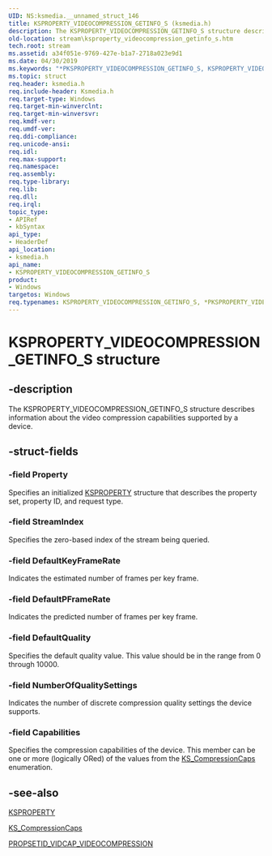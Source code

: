 ```yaml
---
UID: NS:ksmedia.__unnamed_struct_146
title: KSPROPERTY_VIDEOCOMPRESSION_GETINFO_S (ksmedia.h)
description: The KSPROPERTY_VIDEOCOMPRESSION_GETINFO_S structure describes information about the video compression capabilities supported by a device.
old-location: stream\ksproperty_videocompression_getinfo_s.htm
tech.root: stream
ms.assetid: a34f051e-9769-427e-b1a7-2718a023e9d1
ms.date: 04/30/2019
ms.keywords: "*PKSPROPERTY_VIDEOCOMPRESSION_GETINFO_S, KSPROPERTY_VIDEOCOMPRESSION_GETINFO_S, KSPROPERTY_VIDEOCOMPRESSION_GETINFO_S structure [Streaming Media Devices], PKSPROPERTY_VIDEOCOMPRESSION_GETINFO_S, PKSPROPERTY_VIDEOCOMPRESSION_GETINFO_S structure pointer [Streaming Media Devices], ksmedia/KSPROPERTY_VIDEOCOMPRESSION_GETINFO_S, ksmedia/PKSPROPERTY_VIDEOCOMPRESSION_GETINFO_S, stream.ksproperty_videocompression_getinfo_s, vidcapstruct_28f47a4f-d28e-40b4-acc5-42835ec89b40.xml"
ms.topic: struct
req.header: ksmedia.h
req.include-header: Ksmedia.h
req.target-type: Windows
req.target-min-winverclnt: 
req.target-min-winversvr: 
req.kmdf-ver: 
req.umdf-ver: 
req.ddi-compliance: 
req.unicode-ansi: 
req.idl: 
req.max-support: 
req.namespace: 
req.assembly: 
req.type-library: 
req.lib: 
req.dll: 
req.irql: 
topic_type:
- APIRef
- kbSyntax
api_type:
- HeaderDef
api_location:
- ksmedia.h
api_name:
- KSPROPERTY_VIDEOCOMPRESSION_GETINFO_S
product:
- Windows
targetos: Windows
req.typenames: KSPROPERTY_VIDEOCOMPRESSION_GETINFO_S, *PKSPROPERTY_VIDEOCOMPRESSION_GETINFO_S
---
```


# KSPROPERTY_VIDEOCOMPRESSION_GETINFO_S structure


## -description


The KSPROPERTY_VIDEOCOMPRESSION_GETINFO_S structure describes information about the video compression capabilities supported by a device.


## -struct-fields




### -field Property

Specifies an initialized <a href="https://docs.microsoft.com/previous-versions/ff564262(v=vs.85)">KSPROPERTY</a> structure that describes the property set, property ID, and request type.


### -field StreamIndex

Specifies the zero-based index of the stream being queried.


### -field DefaultKeyFrameRate

Indicates the estimated number of frames per key frame.


### -field DefaultPFrameRate

Indicates the predicted number of frames per key frame.


### -field DefaultQuality

Specifies the default quality value. This value should be in the range from 0 through 10000. 


### -field NumberOfQualitySettings

Indicates the number of discrete compression quality settings the device supports.


### -field Capabilities

Specifies the compression capabilities of the device. This member can be one or more (logically ORed) of the values from the <a href="https://docs.microsoft.com/windows-hardware/drivers/ddi/content/ksmedia/ne-ksmedia-ks_compressioncaps">KS_CompressionCaps</a> enumeration.


## -see-also




<a href="https://docs.microsoft.com/previous-versions/ff564262(v=vs.85)">KSPROPERTY</a>



<a href="https://docs.microsoft.com/windows-hardware/drivers/ddi/content/ksmedia/ne-ksmedia-ks_compressioncaps">KS_CompressionCaps</a>



<a href="https://docs.microsoft.com/windows-hardware/drivers/stream/propsetid-vidcap-videocompression">PROPSETID_VIDCAP_VIDEOCOMPRESSION</a>
 

 

